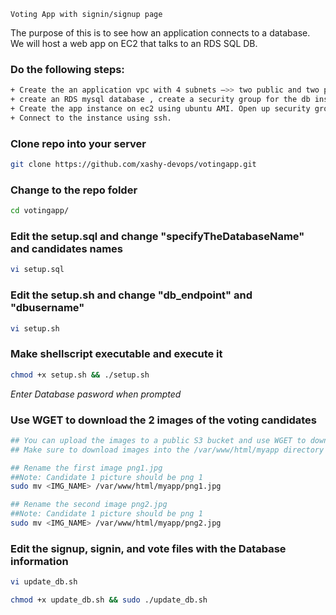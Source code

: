 ```Voting App with signin/signup page```

The purpose of this is to see how an application connects to a database. We will host a web app on EC2 that talks to an RDS SQL DB. 

### Do the following steps: 
```sh
+ Create the an application vpc with 4 subnets —>> two public and two private 
+ create an RDS mysql database , create a security group for the db instance. Pay attention to the db endpoint,     master username and password 
+ Create the app instance on ec2 using ubuntu AMI. Open up security groups for ssh and http 
+ Connect to the instance using ssh. 
```

### Clone repo into your server
```sh
git clone https://github.com/xashy-devops/votingapp.git
```

### Change to the repo folder
```sh
cd votingapp/
```

### Edit the setup.sql and change "specifyTheDatabaseName" and candidates names
```sh
vi setup.sql
```

### Edit the setup.sh and change "db_endpoint" and "dbusername"
```sh
vi setup.sh
```

### Make shellscript executable and execute it
```sh
chmod +x setup.sh && ./setup.sh
```
*Enter Database pasword when prompted*

### Use WGET to download the 2 images of the voting candidates
```sh
## You can upload the images to a public S3 bucket and use WGET to download them into your server**
## Make sure to download images into the /var/www/html/myapp directory

## Rename the first image png1.jpg 
##Note: Candidate 1 picture should be png 1
sudo mv <IMG_NAME> /var/www/html/myapp/png1.jpg

## Rename the second image png2.jpg 
##Note: Candidate 1 picture should be png 1
sudo mv <IMG_NAME> /var/www/html/myapp/png2.jpg

```


### Edit the signup, signin, and vote files with the Database information
```sh
vi update_db.sh
```
```sh
chmod +x update_db.sh && sudo ./update_db.sh
```